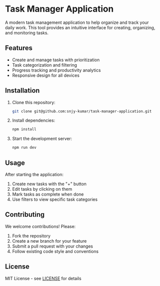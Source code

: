 # Task Manager Application

A modern task management application to help organize and track your daily work. This tool provides an intuitive interface for creating, organizing, and monitoring tasks.

## Features

- Create and manage tasks with prioritization
- Task categorization and filtering
- Progress tracking and productivity analytics
- Responsive design for all devices

## Installation

1. Clone this repository:
   ```bash
   git clone git@github.com:snjy-kumar/task-manager-application.git
   ```
2. Install dependencies:
   ```bash
   npm install
   ```
3. Start the development server:
   ```bash
   npm run dev
   ```

## Usage

After starting the application:
1. Create new tasks with the "+" button
2. Edit tasks by clicking on them
3. Mark tasks as complete when done
4. Use filters to view specific task categories

## Contributing

We welcome contributions! Please:
1. Fork the repository
2. Create a new branch for your feature
3. Submit a pull request with your changes
4. Follow existing code style and conventions

## License
MIT License - see [LICENSE](LICENSE) for details

